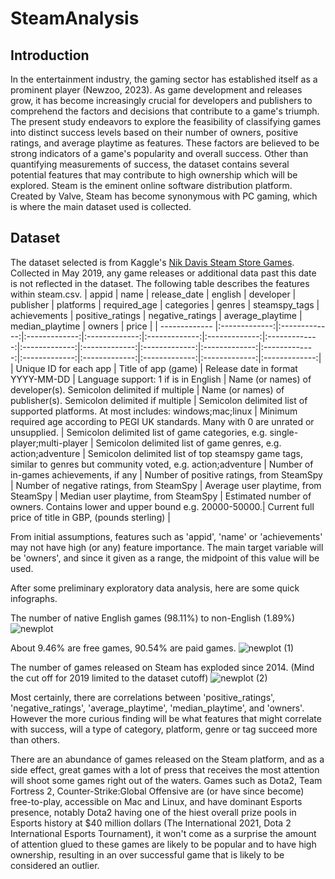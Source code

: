 # SteamAnalysis

## Introduction 

In the entertainment industry, the gaming sector has established itself as a prominent player (Newzoo, 2023). As game development and releases grow, it has become increasingly crucial for developers and publishers to comprehend the factors and decisions that contribute to a game's triumph. The present study endeavors to explore the feasibility of classifying games into distinct success levels based on their number of owners, positive ratings, and average playtime as features. These factors are believed to be strong indicators of a game's popularity and overall success. Other than quantifying measurements of success, the dataset contains several potential features that may contribute to high ownership which will be explored. Steam is the eminent online software distribution platform. Created by Valve, Steam has become synonymous with PC gaming, which is where the main dataset used is collected.

## Dataset

The dataset selected is from Kaggle's [Nik Davis Steam Store Games](https://www.kaggle.com/datasets/nikdavis/steam-store-games).
Collected in May 2019, any game releases or additional data past this date is not reflected in the dataset.
The following table describes the features within steam.csv.
| appid        | name           | release_date  | english | developer | publisher | platforms | required_age | categories | genres | steamspy_tags | achievements | positive_ratings | negative_ratings | average_playtime | median_playtime | owners | price |
| ------------- |:-------------:|:-------------:|:-------------:|:-------------:|:-------------:|:-------------:|:-------------:|:-------------:|:-------------:|:-------------:|:-------------:|:-------------:|:-------------:|:-------------:|:-------------:|:-------------:|:-------------:|
| Unique ID for each app      | Title of app (game) | Release date in format YYYY-MM-DD | Language support: 1 if is in English | Name (or names) of developer(s). Semicolon delimited if multiple | Name (or names) of publisher(s). Semicolon delimited if multiple | Semicolon delimited list of supported platforms. At most includes: windows;mac;linux | Minimum required age according to PEGI UK standards. Many with 0 are unrated or unsupplied. | Semicolon delimited list of game categories, e.g. single-player;multi-player | Semicolon delimited list of game genres, e.g. action;adventure | Semicolon delimited list of top steamspy game tags, similar to genres but community voted, e.g. action;adventure | Number of in-games achievements, if any | Number of positive ratings, from SteamSpy | Number of negative ratings, from SteamSpy | Average user playtime, from SteamSpy | Median user playtime, from SteamSpy | Estimated number of owners. Contains lower and upper bound e.g. 20000-50000.| Current full price of title in GBP, (pounds sterling) |

From initial assumptions, features such as 'appid', 'name' or 'achievements' may not have high (or any) feature importance.
The main target variable will be 'owners', and since it given as a range, the midpoint of this value will be used.

After some preliminary exploratory data analysis, here are some quick infographs.

The number of native English games (98.11%) to non-English (1.89%)
![newplot](https://user-images.githubusercontent.com/54910000/229918221-f2954e9d-d9bf-4651-b1c8-d749b84aedd2.png)

About 9.46% are free games, 90.54% are paid games.
![newplot (1)](https://user-images.githubusercontent.com/54910000/229919070-d11d4564-fbdc-4867-b8f8-b3e4783f9eb7.png)

The number of games released on Steam has exploded since 2014. (Mind the cut off for 2019 limited to the dataset cutoff)
![newplot (2)](https://user-images.githubusercontent.com/54910000/229919772-00895fbc-2ddc-4fae-b585-e485b60744c1.png)

Most certainly, there are correlations between 'positive_ratings', 'negative_ratings', 'average_playtime', 'median_playtime', and 'owners'. However the more curious finding will be what features that might correlate with success, will a type of category, platform, genre or tag succeed more than others.

There are an abundance of games released on the Steam platform, and as a side effect, great games with a lot of press that receives the most attention will shoot some games right out of the waters.
Games such as Dota2, Team Fortress 2, Counter-Strike:Global Offensive are (or have since become) free-to-play, accessible on Mac and Linux, and have dominant Esports presence, notably Dota2 having one of the hiest overall prize pools in Esports history at $40 million dollars (The International 2021, Dota 2 International Esports Tournament), it won't come as a surprise the amount of attention glued to these games are likely to be popular and to have high ownership, resulting in an over successful game that is likely to be considered an outlier.
